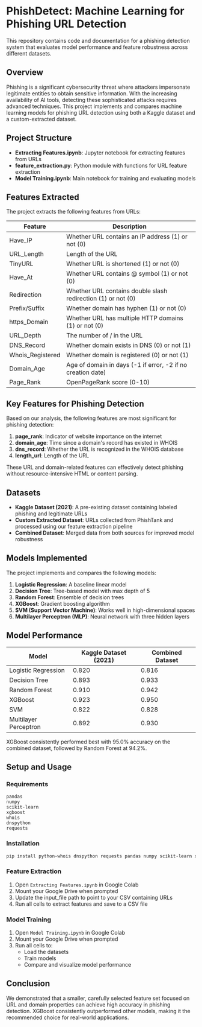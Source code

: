 # PhishDetect: Machine Learning for Phishing URL Detection

This repository contains code and documentation for a phishing detection system that evaluates model performance and feature robustness across different datasets.

## Overview

Phishing is a significant cybersecurity threat where attackers impersonate legitimate entities to obtain sensitive information. With the increasing availability of AI tools, detecting these sophisticated attacks requires advanced techniques. This project implements and compares machine learning models for phishing URL detection using both a Kaggle dataset and a custom-extracted dataset.

## Project Structure

- **Extracting Features.ipynb**: Jupyter notebook for extracting features from URLs
- **feature_extraction.py**: Python module with functions for URL feature extraction
- **Model Training.ipynb**: Main notebook for training and evaluating models

## Features Extracted

The project extracts the following features from URLs:

| Feature | Description |
|---------|-------------|
| Have_IP | Whether URL contains an IP address (1) or not (0) |
| URL_Length | Length of the URL |
| TinyURL | Whether URL is shortened (1) or not (0) |
| Have_At | Whether URL contains @ symbol (1) or not (0) |
| Redirection | Whether URL contains double slash redirection (1) or not (0) |
| Prefix/Suffix | Whether domain has hyphen (1) or not (0) |
| https_Domain | Whether URL has multiple HTTP domains (1) or not (0) |
| URL_Depth | The number of / in the URL |
| DNS_Record | Whether domain exists in DNS (0) or not (1) |
| Whois_Registered | Whether domain is registered (0) or not (1) |
| Domain_Age | Age of domain in days (-1 if error, -2 if no creation date) |
| Page_Rank | OpenPageRank score (0-10) |

## Key Features for Phishing Detection

Based on our analysis, the following features are most significant for phishing detection:

1. **page_rank**: Indicator of website importance on the internet
2. **domain_age**: Time since a domain's record has existed in WHOIS
3. **dns_record**: Whether the URL is recognized in the WHOIS database
4. **length_url**: Length of the URL

These URL and domain-related features can effectively detect phishing without resource-intensive HTML or content parsing.

## Datasets

- **Kaggle Dataset (2021)**: A pre-existing dataset containing labeled phishing and legitimate URLs
- **Custom Extracted Dataset**: URLs collected from PhishTank and processed using our feature extraction pipeline
- **Combined Dataset**: Merged data from both sources for improved model robustness

## Models Implemented

The project implements and compares the following models:

1. **Logistic Regression**: A baseline linear model
2. **Decision Tree**: Tree-based model with max depth of 5
3. **Random Forest**: Ensemble of decision trees
4. **XGBoost**: Gradient boosting algorithm
5. **SVM (Support Vector Machine)**: Works well in high-dimensional spaces
6. **Multilayer Perceptron (MLP)**: Neural network with three hidden layers

## Model Performance

| Model | Kaggle Dataset (2021) | Combined Dataset |
|-------|----------------------|------------------|
| Logistic Regression | 0.820 | 0.816 |
| Decision Tree | 0.893 | 0.933 |
| Random Forest | 0.910 | 0.942 |
| XGBoost | 0.923 | 0.950 |
| SVM | 0.822 | 0.828 |
| Multilayer Perceptron | 0.892 | 0.930 |

XGBoost consistently performed best with 95.0% accuracy on the combined dataset, followed by Random Forest at 94.2%.

## Setup and Usage

### Requirements

```
pandas
numpy
scikit-learn
xgboost
whois
dnspython
requests
```

### Installation

```bash
pip install python-whois dnspython requests pandas numpy scikit-learn xgboost
```

### Feature Extraction

1. Open `Extracting Features.ipynb` in Google Colab
2. Mount your Google Drive when prompted
3. Update the input_file path to point to your CSV containing URLs
4. Run all cells to extract features and save to a CSV file

### Model Training

1. Open `Model Training.ipynb` in Google Colab
2. Mount your Google Drive when prompted
3. Run all cells to:
   - Load the datasets
   - Train models
   - Compare and visualize model performance

## Conclusion

We demonstrated that a smaller, carefully selected feature set focused on URL and domain properties can achieve high accuracy in phishing detection. XGBoost consistently outperformed other models, making it the recommended choice for real-world applications.

